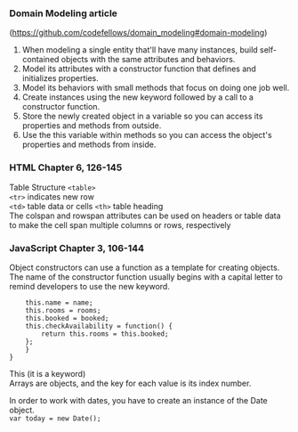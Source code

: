 ### Domain Modeling article
(https://github.com/codefellows/domain_modeling#domain-modeling)

1. When modeling a single entity that'll have many instances, build self-contained objects with the same attributes and behaviors.
1. Model its attributes with a constructor function that defines and initializes properties.
1. Model its behaviors with small methods that focus on doing one job well.
1. Create instances using the new keyword followed by a call to a constructor function.
1. Store the newly created object in a variable so you can access its properties and methods from outside.
1. Use the this variable within methods so you can access the object's properties and methods from inside.

### HTML Chapter 6, 126-145
Table Structure
`<table>`  
`<tr>` indicates new row  
`<td>` table data or cells
`<th>` table heading  
The colspan  and rowspan attributes can be used on headers or table data to make the cell span multiple columns or rows, respectively  

### JavaScript Chapter 3, 106-144
Object constructors can use a function as a template for creating objects.  
The name of the constructor function usually begins with a capital letter to remind developers to use the new keyword.  
```function Hotel(name, rooms, booked) {
    this.name = name;
    this.rooms = rooms;
    this.booked = booked;
    this.checkAvailability = function() {
        return this.rooms = this.booked;
    };
    }
}
```
This (it is a keyword)  
Arrays are objects, and the key for each value is its index number.  

In order to work with dates, you have to create an instance of the Date object.  
`var today = new Date();`

